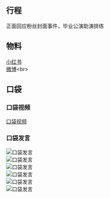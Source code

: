 ## 行程
正面回应粉丝封面事件，毕业公演助演排练

## 物料
[小红书](http://www.xiaohongshu.com/discovery/item/61a6431300000000210387fd)<br>
[微博](https://m.weibo.cn/status/4709374235510626?)<br>

## 口袋
### 口袋视频
[口袋视频](./pocket48/videos/)<br>
### 口袋发言
![口袋发言](./pocket48/imgs/messages1.jpeg)<br>
![口袋发言](./pocket48/imgs/P1.jpeg)<br>
![口袋发言](./pocket48/imgs/P2.jpeg)<br>
![口袋发言](./pocket48/imgs/P3.jpeg)<br>
![口袋发言](./pocket48/imgs/P4.jpeg)<br>
![口袋发言](./pocket48/imgs/P5.jpeg)<br>


